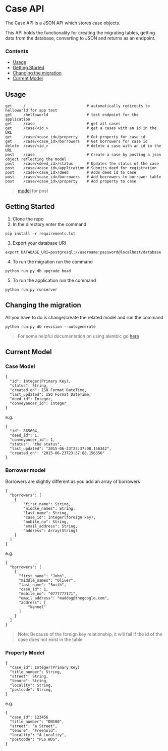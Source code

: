# Case API

The Case API is a JSON API which stores case objects.

This API holds the functionality for creating the migrating tables, getting data
from the database, converting to JSON and returns as an endpoint.

### Contents

- [Usage](#usage)
- [Getting Started](#getting-started)
- [Changing the migration](#changing-the-migration)
- [Current Model](#current-model)

## Usage
```
get     /                           # automatically redirects to helloworld for app test
get     /helloworld                 # test endpoint for the application
get     /case                       # get all cases
get     /case/<id_>                 # get a cases with an id in the URL
get     /case/<case_id>/property    # Get property for case id
get     /case/<case_id>/borrowers   # Get borrowers for case id
delete  /case/<id_>                 # delete a case with an id in the URL
post    /case                       # Create a case by posting a json object reflecting the model
post    /case/<deed_id>/status      # Updates the status of the case
post    /case/<case_id>/application # Submits deed for registration
post    /case/<case_id>/deed        # Adds deed id to case
post    /case/<case_id>/borrowers   # Add borrowers to borrower table
post    /case/<case_id>/property    # Add property to case

```
> [model](#current-model) for post

## Getting Started
1. Clone the repo
2. In the directory enter the command
```
pip install -r requirements.txt
```

3. Export your database URI
```
export DATABASE_URI=postgresql://username:password@localhost/database
```

4. To run the migration run the command
```
python run.py db upgrade head
```

5. To run the application run the command
```
python run.py runserver
```

## Changing the migration
All you have to do is change/create the related model and run the command

```
python run.py db revision --autogenerate
```

> For some helpful documentation on using alembic go [here](alembic.md)

## Current Model

### Case Model

```
{
  "id": Integer(Primary Key),
  "status": String,
  "created_on": ISO Format DateTime,
  "last_updated": ISO Format DateTime,
  "deed_id": Integer,
  "conveyancer_id": Integer
}
```

e.g.
```
{
  "id": 865604,
  "deed_id": 1,
  "conveyancer_id": 1,
  "status": "the status",
  "last_updated": "2015-06-23T23:37:08.156342",
  "created_on": "2015-06-23T23:37:08.156356"
}
```

### Borrower model

Borrowers are slightly different as you add an array of borrowers

```
{
  "borrowers": [
    {
        "first_name": String,
        "middle_names": String,
        "last_name": String,
        "case_id": Integer(foreign key),
        "mobile_no": String,
        "email_address": String,
        "address": Array(String)
    }
  ]
}
```

e.g.
```
{
  "borrowers": [
    {
      "first_name": "John",
      "middle_names": "Oliver",
      "last_name": "Smith",
      "case_id": 1,
      "mobile_no": "0777777171",
      "email_address": "maddog@thegoogle.com",
      "address": [
          "kennel"
      ]
    }
  ]
}
```
> Note: Because of the foreign key relationship, it will fail if the id of the case does not exist in the table

### Property Model
```
{
  "case_id": Integer(Primary Key)
  "title_number": String,
  "street": String,
  "tenure": String,
  "locality": String,
  "postcode": String,
}
```

e.g.
```
{
  "case_id": 123456
  "title_number": "DN100",
  "street": "a Street",
  "tenure": "Freehold",
  "locality": "A Locality",
  "postcode": "PL6 WDS",
}
```
